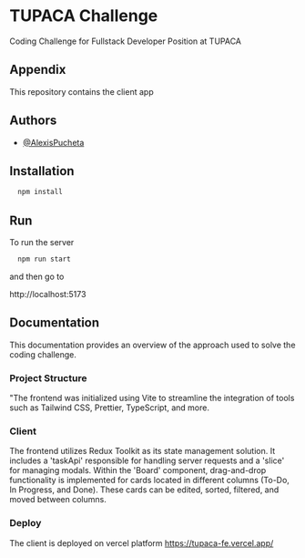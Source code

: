 
# TUPACA Challenge


Coding Challenge for Fullstack Developer Position at TUPACA


## Appendix

This repository contains the client app


## Authors

- [@AlexisPucheta](https://www.github.com/AlexisPucheta)


## Installation

```bash
  npm install
```
    
## Run

To run the server

```bash
  npm run start
```
and then go to 

http://localhost:5173
## Documentation
This documentation provides an overview of the approach used to solve the coding challenge.

### Project Structure

"The frontend was initialized using Vite to streamline the integration of tools such as Tailwind CSS, Prettier, TypeScript, and more.
### Client
The frontend utilizes Redux Toolkit as its state management solution. It includes a 'taskApi' responsible for handling server requests and a 'slice' for managing modals. Within the 'Board' component, drag-and-drop functionality is implemented for cards located in different columns (To-Do, In Progress, and Done). These cards can be edited, sorted, filtered, and moved between columns.

### Deploy

The client is deployed on vercel platform
https://tupaca-fe.vercel.app/